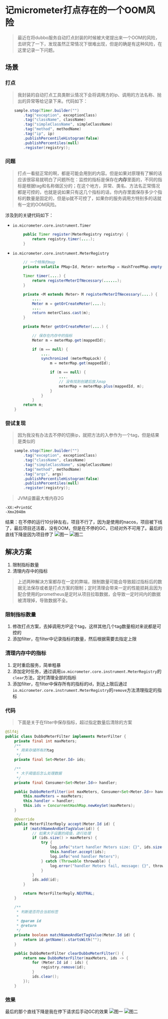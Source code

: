 # 记micrometer打点存在的一个OOM风险
> 最近在将dubbo服务自动打点封装的时候被大佬提出来一个OOM的风险，去研究了一下，发现虽然正常情况下很难出现，但是的确是有这种风险，在这里记录一下问题。

## 场景
### 打点
>我封装的自动打点工具类默认情况下会将调用方的ip、调用的方法名称、抛出的异常等给记录下来。代码如下：
```Java
    sample.stop(Timer.builder("")
        .tag("exception", exceptionClass)
        .tag("className", className)
        .tag("simpleClassName", simpleClassName)
        .tag("method", methodName)
        .tag("ip", ip)
        .publishPercentileHistogram(false)
        .publishPercentiles(null)
        .register(registry));
```

### 问题
> 打点一看挺正常的啊，都是可能会用到的内容。但是如果对原理有了解的话应该很容易就明白了问题所在：监控的指标是保存在**内存**里面的，不同的指标是根据tag和名称做区分的；在这个地方，异常、类名、方法名正常情况都是可控的，也就是说如果只有这几个指标的话，你内存里面保存多少个指标的数量是固定的，但是ip就不可控了，如果你的服务调用方特别多的话就有一定的OOM风险。

涉及到的关键代码如下：

- ``io.micrometer.core.instrument.Timer``
```Java
        public Timer register(MeterRegistry registry) {
            return registry.timer(....);
        }
```
- ``io.micrometer.core.instrument.MeterRegistry``
```Java
        // 一个特殊的map
        private volatile PMap<Id, Meter> meterMap = HashTreePMap.empty();

        Timer timer(....) {
            return registerMeterIfNecessary(......);
        }

        private <M extends Meter> M registerMeterIfNecessary(....) {
            ....
            Meter m = getOrCreateMeter(....);
            ....
            return meterClass.cast(m);
        }

        private Meter getOrCreateMeter(....) {

            // 保存在内存中的指标
            Meter m = meterMap.get(mappedId);

            if (m == null) {
                ....
                synchronized (meterMapLock) {
                    m = meterMap.get(mappedId);

                    if (m == null) {
                        ....
                        // 没有找到创建后放入map
                        meterMap = meterMap.plus(mappedId, m);
                    }
                }
            }
        return m;
    }
```

### 尝试复现
> 因为我没有办法去不停的切换ip，就把方法的入参作为一个tag，但是结果是类似的
```Java
    sample.stop(Timer.builder("")
        .tag("exception", exceptionClass)
        .tag("className", className)
        .tag("simpleClassName", simpleClassName)
        .tag("method", methodName)
        .tag("args", args)
        .publishPercentileHistogram(false)
        .publishPercentiles(null)
        .register(registry));
```
>JVM设置最大堆内存2G
```
-XX:+PrintGC 
-Xmx2048m
```
结果：在不停的运行10分钟左右，项目不行了，因为是使用的nacos，项目被下线了，最后项目还活着，没有OOM，但是在不停的GC，已经对外不可用了。最后的直线下降是因为项目停了
![图一](/.images/2022-01-18-3.png)
![图二](/.images/2022-01-18-4.png)

## 解决方案
1. 限制指标数量
2. 清理内存中的指标

>上述两种解决方案都存在一定的弊端，限制数量可能会导致超过指标后的数据无法保存或者是打点方案的限制；定时清理会带来一定的性能损耗且因为配合使用的prometheus是定时从项目拉取数据，会导致一定时间内的数据被清理掉，导致数据不全。

### 限制指标数量
1. 修改打点方案，去掉调用方IP这个tag，这样其他几个tag数量相对来说都是可控的
2. 添加filter，在filter中记录指标的数量，然后根据需要去指定上限

### 清理内存中的指标
1. 定时重启服务，简单粗暴
2. 添加定时任务，通过调用``io.micrometer.core.instrument.MeterRegistry``的``clear``方法，定时清理全部的指标
3. 添加filter，在filter中保存所有的指标的id，到达上限后通过``io.micrometer.core.instrument.MeterRegistry``的``remove``方法清理指定的指标

### 代码
>下面是关于在filter中保存指标，超过指定数量后清除的方案

```java
@Slf4j
public class DubboMeterFilter implements MeterFilter {
    private final int maxMeters;
    /**
     * 用来存储所有的tag
     */
    private final Set<Meter.Id> ids;

    /**
     * 大于阈值后怎么处理数据
     */
    private final Consumer<Set<Meter.Id>> handler;

    public DubboMeterFilter(int maxMeters, Consumer<Set<Meter.Id>> handler) {
        this.maxMeters = maxMeters;
        this.handler = handler;
        this.ids = ConcurrentHashMap.newKeySet(maxMeters);
    }

    @Override
    public MeterFilterReply accept(Meter.Id id) {
        if (matchNameAndGetTagValue(id)) {
            // 如果大于设置的阈值，进行处理
            if (ids.size() > maxMeters) {
                try {
                    log.info("start handler Meters size: {}", ids.size());
                    this.handler.accept(ids);
                    log.info("end handler Meters");
                } catch (Throwable throwable) {
                    log.error("handler Meters fail, message: {}", throwable.getMessage(), throwable);
                }
            }
            ids.add(id);
        }

        return MeterFilterReply.NEUTRAL;
    }

    /**
     * 判断是否符合当前标签
     *
     * @param id
     * @return
     */
    private boolean matchNameAndGetTagValue(Meter.Id id) {
        return id.getName().startsWith("");
    }
```
```java
    public DubboMeterFilter clearDubboMeterFilter() {
        return new DubboMeterFilter(maxMeters, ids -> {
            for (Meter.Id id : ids) {
                registry.remove(id);
            }
            ids.clear();
        });
    }
```
### 效果
最后的那个直线下降是我在停下请求后手动GC的效果
![图一](/.images/2022-01-18-1.png)
![图二](/.images/2022-01-18-2.png)